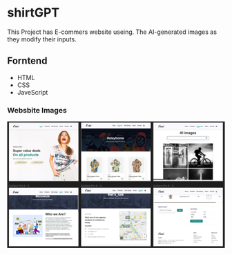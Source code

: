 # shirtGPT

This Project has E-commers website useing. The AI-generated images as they modify their inputs.

## Forntend
- HTML
- CSS 
- JaveScript 

### Websbite Images

![screenshot](/img/screenshot/web.png)